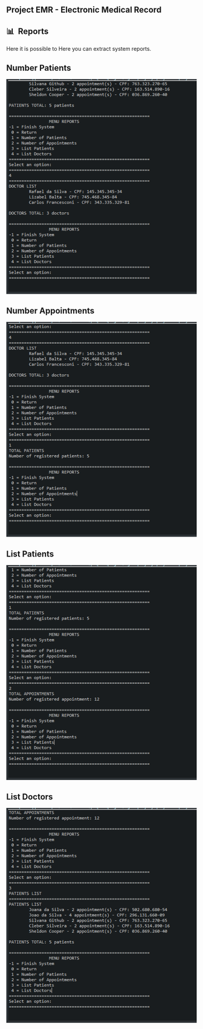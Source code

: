 ## Project EMR - Electronic Medical Record

## 📊&nbsp; Reports

Here it is possible to Here you can extract system reports.

## Number Patients
![Number Patients](../image/gifs/reports/numbers_patients.gif)

## Number Appointments
![Number Appointments](../image/gifs/reports/numbers_appointments.gif)

## List Patients
![List Patients](../image/gifs/reports/list_patients.gif)

## List Doctors
![List Doctors](../image/gifs/reports/list_doctors.gif)

